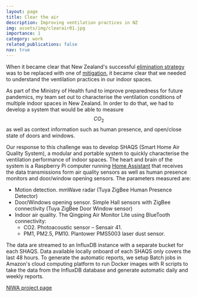 ```yaml
---
layout: page
title: Clear the air
description: Improving ventilation practices in NZ
img: assets/img/clearair01.jpg
importance: 1
category: work
related_publications: false
nav: true
---
```


When it became clear that New Zealand's successful [elimination strategy](https://www.theguardian.com/world/commentisfree/2022/apr/05/new-zealands-covid-strategy-was-one-of-the-worlds-most-successful-what-can-it-learn-from-it) was to be replaced with one of [mitigation](https://www.reuters.com/world/asia-pacific/new-zealand-extends-auckland-lockdown-eases-some-curbs-2021-10-04/), it became clear that we needed to understand the ventilation practices in our indoor spaces.

As part of the Ministry of Health fund to improve preparedness for future pandemics, my team set out to characterise the ventilation conditions of multiple indoor spaces in New Zealand. In order to do that, we had to develop a system that would be able to measure $$CO_2$$ as well as context information such as human presence, and open/close state of doors and windows.

Our response to this challenge was to develop SHAQS (Smart Home Air Quality System), a modular and portable system to quickly characterise the ventilation performance of indoor spaces. The heart and brain of the system is a Raspberry Pi computer running [Home Assistant](https://www.home-assistant.io/) that receives the data transmissions form air quality sensors as well as human presence monitors and door/window opening sensors.
The parameters measured are:
* Motion detection. mmWave radar (Tuya ZigBee Human Presence Detector)
* Door/Windows opening sensor. Simple Hall sensors with ZigBee connectivity (Tuya ZigBee Door Window sensor)
* Indoor air quality. The Qingping Air Monitor Lite using BlueTooth connectivity:
  + CO2. Photoacoustic sensor – Sensair 41.
  + PM1, PM2.5, PM10. Plantower PMS5003 laser dust sensor.

The data are streamed to an InfluxDB instance with a separate bucket for each SHAQS. Data available locally onboard of each SHAQS only covers the last 48 hours. To generate the automatic reports, we setup Batch jobs in Amazon's cloud computing platform to run Docker images with R scripts to take the data from the InfluxDB database and generate automatic daily and weekly reports.

[NIWA project page](https://niwa.co.nz/atmosphere/reducing-covid-19-transmission-through-increased-ventilation)
